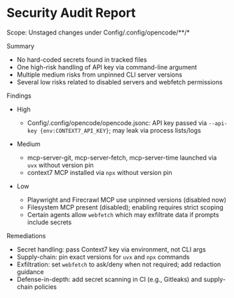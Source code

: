 # Security Audit Report

Scope: Unstaged changes under Config/.config/opencode/**/*

Summary
- No hard-coded secrets found in tracked files
- One high-risk handling of API key via command-line argument
- Multiple medium risks from unpinned CLI server versions
- Several low risks related to disabled servers and webfetch permissions

Findings
- High
  - Config/.config/opencode/opencode.jsonc: API key passed via `--api-key {env:CONTEXT7_API_KEY}`; may leak via process lists/logs

- Medium
  - mcp-server-git, mcp-server-fetch, mcp-server-time launched via `uvx` without version pin
  - context7 MCP installed via `npx` without version pin

- Low
  - Playwright and Firecrawl MCP use unpinned versions (disabled now)
  - Filesystem MCP present (disabled); enabling requires strict scoping
  - Certain agents allow `webfetch` which may exfiltrate data if prompts include secrets

Remediations
- Secret handling: pass Context7 key via environment, not CLI args
- Supply-chain: pin exact versions for `uvx` and `npx` commands
- Exfiltration: set `webfetch` to ask/deny when not required; add redaction guidance
- Defense-in-depth: add secret scanning in CI (e.g., Gitleaks) and supply-chain policies
